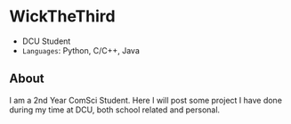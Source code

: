 
# WickTheThird

- DCU Student
- `Languages`: Python, C/C++, Java

## About

I am a 2nd Year ComSci Student. Here I will post some project I have done during my time at DCU, both school related and personal.
